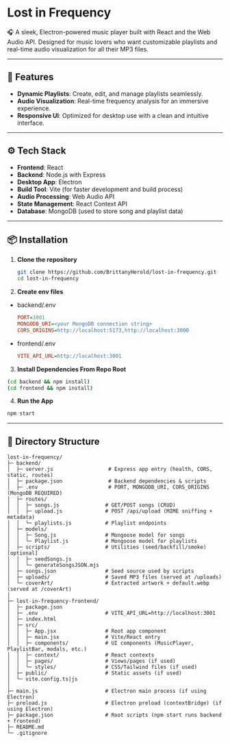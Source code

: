 # Lost in Frequency

🎧 A sleek, Electron-powered music player built with React and the Web Audio API. Designed for music lovers who want customizable playlists and real-time audio visualization for all their MP3 files. 

---

## 🚀 Features
- **Dynamic Playlists**: Create, edit, and manage playlists seamlessly.
- **Audio Visualization**: Real-time frequency analysis for an immersive experience.
- **Responsive UI**: Optimized for desktop use with a clean and intuitive interface.

---

## ⚙️ Tech Stack
- **Frontend**: React
- **Backend**: Node.js with Express
- **Desktop App**: Electron
- **Build Tool**: Vite (for faster development and build process)
- **Audio Processing**: Web Audio API
- **State Management**: React Context API
- **Database**: MongoDB (used to store song and playlist data)

---

## 📦 Installation

1. **Clone the repository**
   ```bash
   git clone https://github.com/BrittanyHerold/lost-in-frequency.git
   cd lost-in-frequency
   ```

2. **Create env files**
- backend/.env
  ```ini
  PORT=3001
  MONGODB_URI=<your MongoDB connection string>
  CORS_ORIGINS=http://localhost:5173,http://localhost:3000
  ```
- frontend/.env
  ```ini
  VITE_API_URL=http://localhost:3001
  ```

3. **Install Dependencies From Repo Root**
  ```bash
  (cd backend && npm install)
  (cd frontend && npm install)
  ```

4. **Run the App**
  ```bash
  npm start
  ```
---

## 🧩 Directory Structure

```text
lost-in-frequency/
├─ backend/
│  ├─ server.js                  # Express app entry (health, CORS, static, routes)
│  ├─ package.json               # Backend dependencies & scripts
│  ├─ .env                       # PORT, MONGODB_URI, CORS_ORIGINS (MongoDB REQUIRED)
│  ├─ routes/
│  │  ├─ songs.js               # GET/POST songs (CRUD)
│  │  ├─ upload.js              # POST /api/upload (MIME sniffing + metadata)
│  │  └─ playlists.js           # Playlist endpoints
│  ├─ models/
│  │  ├─ Song.js                # Mongoose model for songs
│  │  └─ Playlist.js            # Mongoose model for playlists
│  ├─ scripts/                  # Utilities (seed/backfill/smoke) [optional]
│  │  ├─ seedSongs.js
│  │  └─ generateSongsJSON.mjs
│  ├─ songs.json                # Seed source used by scripts
│  ├─ uploads/                  # Saved MP3 files (served at /uploads)
│  └─ coverArt/                 # Extracted artwork + default.webp (served at /coverArt)
│
├─ lost-in-frequency-frontend/                  
│  ├─ package.json
│  ├─ .env                      # VITE_API_URL=http://localhost:3001
│  ├─ index.html
│  ├─ src/
│  │  ├─ App.jsx                # Root app component
│  │  ├─ main.jsx               # Vite/React entry
│  │  ├─ components/            # UI components (MusicPlayer, PlaylistBar, modals, etc.)
│  │  ├─ context/               # React contexts
│  │  ├─ pages/                 # Views/pages (if used)
│  │  └─ styles/                # CSS/Tailwind files (if used)
│  ├─ public/                   # Static assets (if used)
│  └─ vite.config.ts|js
│
├─ main.js                      # Electron main process (if using Electron)
├─ preload.js                   # Electron preload (contextBridge) (if using Electron)
├─ package.json                 # Root scripts (npm start runs backend + frontend)
├─ README.md
└─ .gitignore
